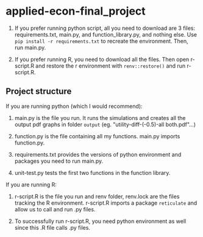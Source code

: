 # applied-econ-final_project

1. If you prefer running python script, all you need to download are 3 files: requirements.txt, main.py, and function_library.py, and nothing else. Use ```pip install -r requirements.txt``` to recreate the environment. Then, run main.py. 

2. If you prefer running R, you need to download all the files. Then open r-script.R and restore the r environment with 
```renv::restore()```  and run r-script.R. 


## Project structure
If you are running python (which I would recommend): 

1. main.py is the file you run. It runs the simulations and creates all the output pdf graphs in folder ```output``` (eg. "utility-diff-(-0.5)-all both.pdf"...)

2. function.py is the file containing all my functions. main.py imports function.py.

3. requirements.txt provides the versions of python environment and packages you need to run main.py. 

4. unit-test.py tests the first two functions in the function library. 

If you are running R: 

1. r-script.R is the file you run and renv folder, renv.lock are the files tracking the R environment. r-script.R imports a package ```reticulate``` and allow us to call and run .py files. 

2. To successfully run r-script.R, you need python environment as well since this .R file calls .py files. 

